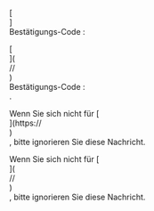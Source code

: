 [<br host>]<br action>Bestätigungs-Code :<br code>

[<br host>](<br protocol>//<br host>)<br action>Bestätigungs-Code :<br code>.

Wenn Sie sich nicht für [<br host>](https://<br host>)<br action>, bitte ignorieren Sie diese Nachricht.

Wenn Sie sich nicht für [<br host>](<br protocol>//<br host>)<br action>, bitte ignorieren Sie diese Nachricht.
